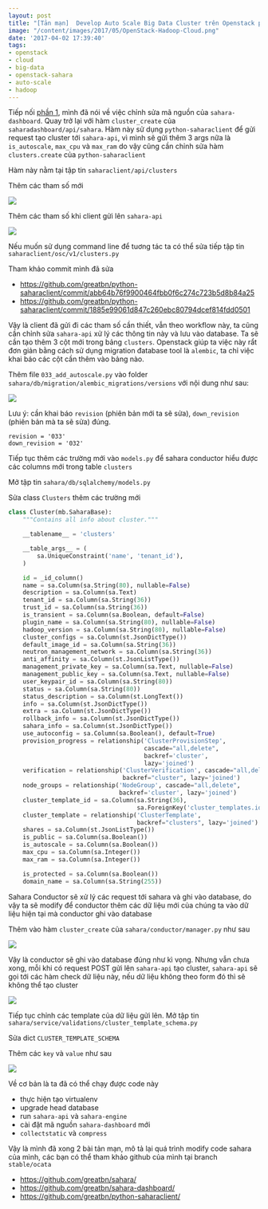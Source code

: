 ```yaml
---
layout: post
title: "[Tản mạn]  Develop Auto Scale Big Data Cluster trên Openstack phần 2"
image: "/content/images/2017/05/OpenStack-Hadoop-Cloud.png"
date: '2017-04-02 17:39:40'
tags:
- openstack
- cloud
- big-data
- openstack-sahara
- auto-scale
- hadoop
---
```


Tiếp nối [phần 1](https://sapham.net/develop-auto-scale-big-data-cluster-tren-openstack/), mình đã nói về việc chỉnh sửa mã nguồn của `sahara-dashboard`. 
Quay trở lại với hàm `cluster_create` của `saharadashboard/api/sahara`. Hàm này sử dụng `python-saharaclient` để gửi request tạo cluster tới `sahara-api`, vì mình sẽ gửi thêm 3 args nữa là `is_autoscale`, `max_cpu` và `max_ram` do vậy cũng cần chỉnh sửa hàm `clusters.create` của `python-saharaclient`

Hàm này nằm tại tập tin `saharaclient/api/clusters` 

Thêm các tham số mới 

<img src="http://i.imgur.com/AMScWx9.png)">

Thêm các tham số khi client gửi lên `sahara-api`

<img src="http://i.imgur.com/4VU1TCx.png">

Nếu muốn sử dụng command line để tuơng tác ta có thể sửa tiếp tập tin `saharaclient/osc/v1/clusters.py`

Tham khảo commit mình đã sửa 

- https://github.com/greatbn/python-saharaclient/commit/abb64b76f9900464fbb0f6c274c723b5d8b84a25
- https://github.com/greatbn/python-saharaclient/commit/1885e99061d847c260ebc80794dcef814fdd0501

Vậy là client đã gửi đi các tham số cần thiết, vẫn theo workflow này, ta cũng cần chỉnh sửa `sahara-api` xử lý các thông tin này và lưu vào database. 
Ta sẽ cần tạo thêm 3 cột mới trong bảng `clusters`. 
Openstack giúp ta việc này rẩt đơn giản bằng cách sử dụng migration đatabase tool là `alembic`, ta chỉ việc khai báo các cột cần thêm vào bảng nào. 

Thêm file `033_add_autoscale.py` vào folder `sahara/db/migration/alembic_migrations/versions` với nội dung như sau:

<img src="http://i.imgur.com/29VjLa5.png)">

Lưu ý: cần khai báo `revision` (phiên bản mới ta sẽ sửa), `down_revision` (phiên bản mà ta sẽ sửa) đúng.

```
revision = '033'
down_revision = '032'
```

Tiếp tục thêm các trường mới vào `models.py` để sahara conductor hiểu được các columns mới trong table `clusters`

Mở tập tin `sahara/db/sqlalchemy/models.py`

Sửa class `Clusters` thêm các trường mới




```python
class Cluster(mb.SaharaBase):
    """Contains all info about cluster."""

    __tablename__ = 'clusters'

    __table_args__ = (
        sa.UniqueConstraint('name', 'tenant_id'),
    )

    id = _id_column()
    name = sa.Column(sa.String(80), nullable=False)
    description = sa.Column(sa.Text)
    tenant_id = sa.Column(sa.String(36))
    trust_id = sa.Column(sa.String(36))
    is_transient = sa.Column(sa.Boolean, default=False)
    plugin_name = sa.Column(sa.String(80), nullable=False)
    hadoop_version = sa.Column(sa.String(80), nullable=False)
    cluster_configs = sa.Column(st.JsonDictType())
    default_image_id = sa.Column(sa.String(36))
    neutron_management_network = sa.Column(sa.String(36))
    anti_affinity = sa.Column(st.JsonListType())
    management_private_key = sa.Column(sa.Text, nullable=False)
    management_public_key = sa.Column(sa.Text, nullable=False)
    user_keypair_id = sa.Column(sa.String(80))
    status = sa.Column(sa.String(80))
    status_description = sa.Column(st.LongText())
    info = sa.Column(st.JsonDictType())
    extra = sa.Column(st.JsonDictType())
    rollback_info = sa.Column(st.JsonDictType())
    sahara_info = sa.Column(st.JsonDictType())
    use_autoconfig = sa.Column(sa.Boolean(), default=True)
    provision_progress = relationship('ClusterProvisionStep',
                                      cascade="all,delete",
                                      backref='cluster',
                                      lazy='joined')
    verification = relationship('ClusterVerification', cascade="all,delete",
                                backref="cluster", lazy='joined')
    node_groups = relationship('NodeGroup', cascade="all,delete",
                               backref='cluster', lazy='joined')
    cluster_template_id = sa.Column(sa.String(36),
                                    sa.ForeignKey('cluster_templates.id'))
    cluster_template = relationship('ClusterTemplate',
                                    backref="clusters", lazy='joined')
    shares = sa.Column(st.JsonListType())
    is_public = sa.Column(sa.Boolean())
    is_autoscale = sa.Column(sa.Boolean())
    max_cpu = sa.Column(sa.Integer())
    max_ram = sa.Column(sa.Integer())

    is_protected = sa.Column(sa.Boolean())
    domain_name = sa.Column(sa.String(255))
```

Sahara Conductor sẽ xử lý các request tới sahara và ghi vào database, do vậy ta sẽ modify để conductor thêm các dữ liệu mới của chúng ta vào dữ liệu hiện tại mà conductor ghi vào database

Thêm vào hàm `cluster_create` của `sahara/conductor/manager.py` như sau

<img src="http://i.imgur.com/w2Dz8iY.png">

Vậy là conductor sẽ ghi vào database đúng như kì vọng. Nhưng vẫn chưa xong, mỗi khi có request POST gửi lên `sahara-api` tạo cluster, `sahara-api` sẽ gọi tới các hàm check dữ liệu này, nếu dữ liệu không theo form đó thì sẽ không thể tạo cluster

<img src="http://i.imgur.com/JOZphGQ.png)">

Tiếp tục chỉnh các template của dữ liệu gửi lên. Mở tập tin `sahara/service/validations/cluster_template_schema.py`

Sửa dict `CLUSTER_TEMPLATE_SCHEMA`

Thêm các `key` và `value` như sau

<img src="http://i.imgur.com/Ct9z5Ty.png)">

Về cơ bản là ta đã có thể chạy được code này

- thực hiện tạo virtualenv 
- upgrade head database
- run `sahara-api` và `sahara-engine`
- cài đặt mã nguồn `sahara-dashboard` mới
- `collectstatic` và `compress`

Vậy là mình đã xong 2 bài tản mạn, mô tả lại quá trình modify code sahara của mình, các bạn có thể tham khảo github của mình tại branch `stable/ocata`

- https://github.com/greatbn/sahara/
- https://github.com/greatbn/sahara-dashboard/
- https://github.com/greatbn/python-saharaclient/